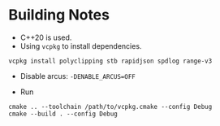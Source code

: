 # Building Notes

- C++20 is used.
- Using `vcpkg` to install dependencies.

```shell
vcpkg install polyclipping stb rapidjson spdlog range-v3
```

- Disable arcus: `-DENABLE_ARCUS=OFF`

- Run 
```shell
cmake .. --toolchain /path/to/vcpkg.cmake --config Debug
cmake --build . --config Debug
```